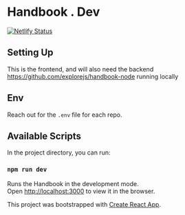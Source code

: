 # Handbook . Dev


[![Netlify Status](https://api.netlify.com/api/v1/badges/89798680-5d00-4615-9d15-bc7a11f75429/deploy-status)](https://app.netlify.com/sites/handbook-dev-react/deploys)

## Setting Up

This is the frontend, and will also need the backend https://github.com/explorejs/handbook-node running locally

## Env

Reach out for the `.env` file for each repo. 
## Available Scripts

In the project directory, you can run:

### `npm run dev`

Runs the Handbook in the development mode.\
Open [http://localhost:3000](http://localhost:3000) to view it in the browser.


This project was bootstrapped with [Create React App](https://github.com/facebook/create-react-app).